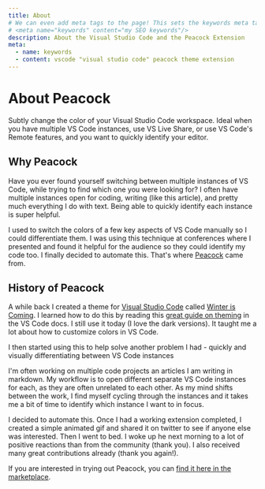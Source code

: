 ```yaml
---
title: About
# We can even add meta tags to the page! This sets the keywords meta tag.
# <meta name="keywords" content="my SEO keywords"/>
description: About the Visual Studio Code and the Peacock Extension
meta:
  - name: keywords
  - content: vscode "visual studio code" peacock theme extension
---
```


# About Peacock

Subtly change the color of your Visual Studio Code workspace. Ideal when you have multiple VS Code instances, use VS Live Share, or use VS Code's Remote features, and you want to quickly identify your editor.

## Why Peacock

Have you ever found yourself switching between multiple instances of VS Code, while trying to find which one you were looking for? I often have multiple instances open for coding, writing (like this article), and pretty much everything I do with text. Being able to quickly identify each instance is super helpful.

I used to switch the colors of a few key aspects of VS Code manually so I could differentiate them. I was using this technique at conferences where I presented and found it helpful for the audience so they could identify my code too. I finally decided to automate this. That's where [Peacock](https://marketplace.visualstudio.com/items?itemName=johnpapa.vscode-peacock&wt.mc_id=vscodepeacock-github-jopapa) came from.

## History of Peacock

A while back I created a theme for [Visual Studio Code](https://code.visualstudio.com?wt.mc_id=vscodepeacock-github-jopapa) called [Winter is Coming](https://marketplace.visualstudio.com/items?itemName=johnpapa.winteriscoming&wt.mc_id=vscodepeacock-github-jopapa). I learned how to do this by reading this [great guide on theming](https://code.visualstudio.com/api/extension-capabilities/theming?wt.mc_id=vscodepeacock-github-jopapa) in the VS Code docs. I still use it today (I love the dark versions). It taught me a lot about how to customize colors in VS Code.

I then started using this to help solve another problem I had - quickly and visually differentiating between VS Code instances

I'm often working on multiple code projects an articles I am writing in markdown. My workflow is to open different separate VS Code instances for each, as they are often unrelated to each other. As my mind shifts between the work, I find myself cycling through the instances and it takes me a bit of time to identify which instance I want to in focus.

I decided to automate this. Once I had a working extension completed, I created a simple animated gif and shared it on twitter to see if anyone else was interested. Then I went to bed. I woke up he next morning to a lot of positive reactions than from the community (thank you). I also received many great contributions already (thank you again!).

If you are interested in trying out Peacock, you can [find it here in the marketplace](https://marketplace.visualstudio.com/items?itemName=johnpapa.vscode-peacock&wt.mc_id=vscodepeacock-github-jopapa).
